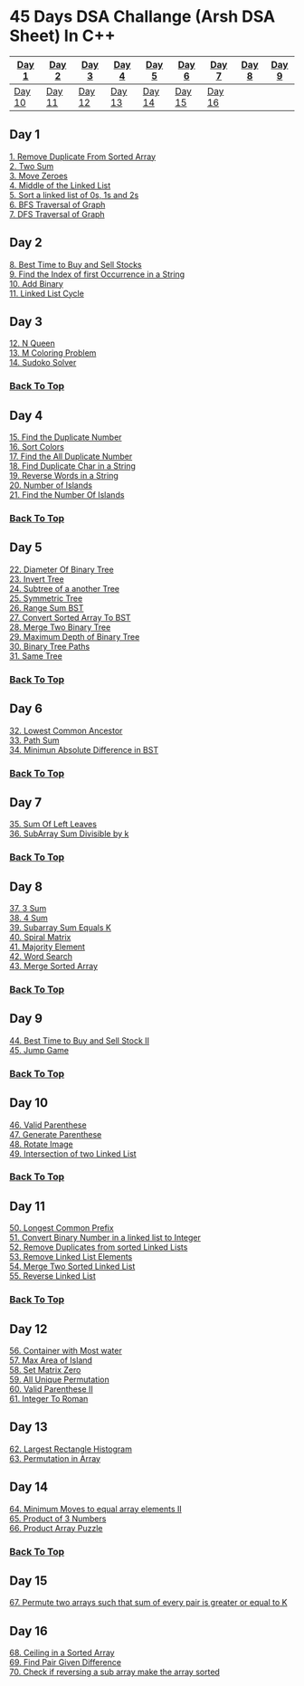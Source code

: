 # 45 Days DSA Challange (Arsh DSA Sheet) In C++


| [Day 1](#day-1) | [Day 2](#day-2) | [Day 3](#day-3) | [Day 4](#day-4) | [Day 5](#day-5) | [Day 6](#day-6) | [Day 7](#day-7) | [Day 8](#day-8) | [Day 9](#day-9)     | 
|---------------|---------------|---------------|---------------|---------------|---------------|---------------|---------------|---------------|
| [Day 10](#day-10) | [Day 11](#day-11) | [Day 12](#day-12) |[Day 13](#day-13)| [Day 14](#day-14) |[Day 15](#day-15) |[Day 16](#day-16)




## Day 1

[1. Remove Duplicate From Sorted Array](/Day1/1.md)<br>
[2. Two Sum](/Day1/2.md)<br>
[3. Move Zeroes](/Day1/3.md)<br>
[4. Middle of the Linked List](/Day1/4.md)<br>
[5. Sort a linked list of 0s, 1s and 2s](/Day1/5.md)<br>
[6. BFS Traversal of Graph](/Day1/6.md)<br>
[7. DFS Traversal of Graph](/Day1/7.md)

## Day 2

[8. Best Time to Buy and Sell Stocks](/Day2/8.md)<br>
[9. Find the Index of first Occurrence in a String](/Day2/9.md)<br>
[10. Add Binary](/Day2/10.md)<br>
[11. Linked List Cycle](/Day2/11.md)

## Day 3

[12. N Queen](/Day3/12.md)<br>
[13. M Coloring Problem](/Day3/13.md) <br>
[14. Sudoko Solver](/Day3/14.md)<br>
### [Back To Top](#45-days-dsa-challange-arsh-dsa-sheet-in-c)

## Day 4
[15. Find the Duplicate Number](/Day4/15.md)<br>
[16. Sort Colors](/Day4/16.md)<br>
[17. Find the All Duplicate Number](/Day4/17.md)<br>
[18. Find Duplicate Char in a String](/Day4/18.md)<br>
[19. Reverse Words in a String](/Day4/19.md)<br>
[20. Number of Islands](/Day4/20.md)<br>
[21. Find the Number Of Islands](/Day4/21.md)<br>

### [Back To Top](#45-days-dsa-challange-arsh-dsa-sheet-in-c)

## Day 5
[22. Diameter Of Binary Tree](/Day5/22.md)<br>
[23. Invert Tree](/Day5/23.md)<br>
[24. Subtree of a another Tree](/Day5/24.md)<br>
[25. Symmetric Tree](/Day5/25.md)<br>
[26. Range Sum BST](/Day5/26.md)<br>
[27. Convert Sorted Array To BST](/Day5/27.md)<br>
[28. Merge Two Binary Tree](/Day5/28.md)<br>
[29. Maximum Depth of Binary Tree](/Day5/29.md)<br>
[30. Binary Tree Paths](/Day5/30.md)<br>
[31. Same Tree](/Day5/31.md)<br>
### [Back To Top](#45-days-dsa-challange-arsh-dsa-sheet-in-c)

## Day 6
[32. Lowest Common Ancestor](/Day6/32.md)<br>
[33. Path Sum](/Day6/33.md)<br>
[34. Minimun Absolute Difference in BST](/Day6/34.md)<br>

### [Back To Top](#45-days-dsa-challange-arsh-dsa-sheet-in-c)

## Day 7
[35. Sum Of Left Leaves](/Day7/35.md)<br>
[36. SubArray Sum Divisible by k](/Day7/36.md)

### [Back To Top](#45-days-dsa-challange-arsh-dsa-sheet-in-c)

## Day 8
[37. 3 Sum](/Day8/37.md)<br>
[38. 4 Sum](/Day8/38.md)<br>
[39. Subarray Sum Equals K](/Day8/39.md)<br>
[40. Spiral Matrix](/Day8/40.md)<br>
[41. Majority Element](/Day8/41.md)<br>
[42. Word Search](/Day8/42.md)<br>
[43. Merge Sorted Array](/Day8/43.md)<br>

### [Back To Top](#45-days-dsa-challange-arsh-dsa-sheet-in-c)

## Day 9
[44. Best Time to Buy and Sell Stock II](/Day9/44.md)<br>
[45. Jump Game](/Day9/45.md)<br>

### [Back To Top](#45-days-dsa-challange-arsh-dsa-sheet-in-c)

## Day 10
[46. Valid Parenthese](/Day10/46.md)<br>
[47. Generate Parenthese](/Day10/47.md)<br>
[48. Rotate Image](/Day10/48.md)<br>
[49. Intersection of two Linked List](/Day10/49.md)<br>

### [Back To Top](#45-days-dsa-challange-arsh-dsa-sheet-in-c)

## Day 11
[50. Longest Common Prefix](/Day11/50.md)<br>
[51. Convert Binary Number in a linked list to Integer](/Day11/51.md)<br>
[52. Remove Duplicates from sorted Linked Lists](/Day11/52.md)<br>
[53. Remove Linked List Elements](/Day11/53.md)<br>
[54. Merge Two Sorted Linked List](/Day11/54.md)<br>
[55. Reverse Linked List](/Day11/55.md)<br>

### [Back To Top](#45-days-dsa-challange-arsh-dsa-sheet-in-c)

## Day 12
[56. Container with Most water](/Day12/56.md)<br>
[57. Max Area of Island](/Day12/57.md)<br>
[58. Set Matrix Zero](/Day12/58.md)<br>
[59. All Unique Permutation](/Day12/59.md)<br>
[60. Valid Parenthese II](/Day12/60.md)<br>
[61. Integer To Roman](/Day12/61.md)<br>

## Day 13
[62. Largest Rectangle Histogram](/Day13/62.md)<br>
[63. Permutation in Array](/Day13/63.md)<br>

## Day 14
[64. Minimum Moves to equal array elements II](/Day14/64.md)<br>
[65. Product of 3 Numbers](/Day14/65.md)<br>
[66. Product Array Puzzle](/Day14/66.md)<br>

### [Back To Top](#45-days-dsa-challange-arsh-dsa-sheet-in-c)

## Day 15

[67. Permute two arrays such that sum of every pair is greater or equal to K
](/Day15/67.md)<br>

## Day 16
[68. Ceiling in a Sorted Array](/Day16/68.md)<br>
[69. Find Pair Given Difference](/Day16/69.md)<br>
[70. Check if reversing a sub array make the array sorted](/Day16/70.md)<br>